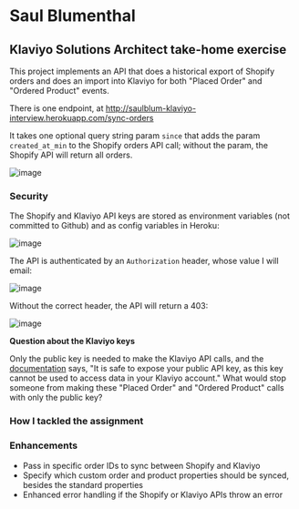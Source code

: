 # Saul Blumenthal
## Klaviyo Solutions Architect take-home exercise

This project implements an API that does a historical export of Shopify orders and does an import into Klaviyo for both "Placed Order" and "Ordered Product" events.

There is one endpoint, at http://saulblum-klaviyo-interview.herokuapp.com/sync-orders

It takes one optional query string param `since` that adds the param `created_at_min` to the Shopify orders API call; without the param, the Shopify API will return all orders.

![image](https://user-images.githubusercontent.com/52899130/126853843-01242cb7-ac16-4fc0-835c-fb6a7f0ae90b.png)

### Security
The Shopify and Klaviyo API keys are stored as environment variables (not committed to Github) and as config variables in Heroku:

![image](https://user-images.githubusercontent.com/52899130/126854004-c83d1da9-d259-424b-8099-aaf35491194c.png)

The API is authenticated by an `Authorization` header, whose value I will email:

![image](https://user-images.githubusercontent.com/52899130/126854101-c748f170-217e-4546-bd70-fe5b8f1bfacb.png)

Without the correct header, the API will return a 403:

![image](https://user-images.githubusercontent.com/52899130/126854126-47b50690-7c3b-473a-aebd-eb42228044fc.png)

**Question about the Klaviyo keys**

Only the public key is needed to make the Klaviyo API calls, and the [documentation](https://help.klaviyo.com/hc/en-us/articles/115005062267-How-to-Manage-Your-Account-s-API-Keys) says, "It is safe to expose your public API key, as this key cannot be used to access data in your Klaviyo account." What would stop someone from making these "Placed Order" and "Ordered Product" calls with only the public key?

### How I tackled the assignment

### Enhancements
* Pass in specific order IDs to sync between Shopify and Klaviyo
* Specify which custom order and product properties should be synced, besides the standard properties
* Enhanced error handling if the Shopify or Klaviyo APIs throw an error
